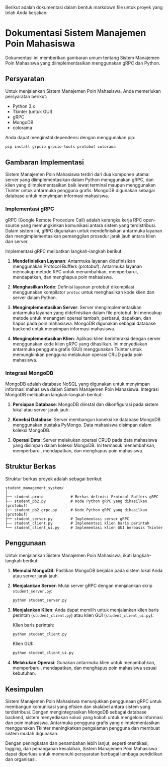 Berikut adalah dokumentasi dalam bentuk markdown file untuk proyek yang telah Anda kerjakan:

# Dokumentasi Sistem Manajemen Poin Mahasiswa

Dokumentasi ini memberikan gambaran umum tentang Sistem Manajemen Poin Mahasiswa yang diimplementasikan menggunakan gRPC dan Python.

## Persyaratan

Untuk menjalankan Sistem Manajemen Poin Mahasiswa, Anda memerlukan persyaratan berikut:

- Python 3.x
- Tkinter (untuk GUI)
- gRPC
- MongoDB
- colorama

Anda dapat menginstal dependensi dengan menggunakan pip:

```bash
pip install grpcio grpcio-tools protobuf colorama
```

## Gambaran Implementasi

Sistem Manajemen Poin Mahasiswa terdiri dari dua komponen utama: server yang diimplementasikan dalam Python menggunakan gRPC, dan klien yang diimplementasikan baik lewat terminal maupun menggunakan Tkinter untuk antarmuka pengguna grafis. MongoDB digunakan sebagai database untuk menyimpan informasi mahasiswa.

### Implementasi gRPC

gRPC (Google Remote Procedure Call) adalah kerangka kerja RPC open-source yang memungkinkan komunikasi antara sistem yang terdistribusi. Dalam sistem ini, gRPC digunakan untuk mendefinisikan antarmuka layanan dan mengimplementasikan pemanggilan prosedur jarak jauh antara klien dan server.

Implementasi gRPC melibatkan langkah-langkah berikut:

1. **Mendefinisikan Layanan**: Antarmuka layanan didefinisikan menggunakan Protocol Buffers (protobuf). Antarmuka layanan mencakup metode RPC untuk menambahkan, memperbarui, mendapatkan, dan menghapus poin mahasiswa.

2. **Menghasilkan Kode**: Definisi layanan protobuf dikompilasi menggunakan kompilator `protoc` untuk menghasilkan kode klien dan server dalam Python.

3. **Mengimplementasikan Server**: Server mengimplementasikan antarmuka layanan yang didefinisikan dalam file protobuf. Ini mencakup metode untuk menangani operasi tambah, perbarui, dapatkan, dan hapus pada poin mahasiswa. MongoDB digunakan sebagai database backend untuk menyimpan informasi mahasiswa.

4. **Mengimplementasikan Klien**: Aplikasi klien berinteraksi dengan server menggunakan kode klien gRPC yang dihasilkan. Ini menyediakan antarmuka pengguna grafis (GUI) menggunakan Tkinter untuk memungkinkan pengguna melakukan operasi CRUD pada poin mahasiswa.

### Integrasi MongoDB

MongoDB adalah database NoSQL yang digunakan untuk menyimpan informasi mahasiswa dalam Sistem Manajemen Poin Mahasiswa. Integrasi MongoDB melibatkan langkah-langkah berikut:

1. **Persiapan Database**: MongoDB diinstal dan dikonfigurasi pada sistem lokal atau server jarak jauh.

2. **Koneksi Database**: Server membangun koneksi ke database MongoDB menggunakan pustaka PyMongo. Data mahasiswa disimpan dalam koleksi MongoDB.

3. **Operasi Data**: Server melakukan operasi CRUD pada data mahasiswa yang disimpan dalam koleksi MongoDB. Ini termasuk menambahkan, memperbarui, mendapatkan, dan menghapus poin mahasiswa.

## Struktur Berkas

Struktur berkas proyek adalah sebagai berikut:

```
student_management_system/
│
├── student.proto            # Berkas definisi Protocol Buffers gRPC
├── student_pb2.py           # Kode Python gRPC yang dihasilkan (protobuf)
├── student_pb2_grpc.py      # Kode Python gRPC yang dihasilkan (protobuf)
├── student_server.py        # Implementasi server gRPC
├── student_client.py        # Implementasi klien baris perintah
└── student_client_ui.py     # Implementasi klien GUI berbasis Tkinter
```

## Penggunaan

Untuk menjalankan Sistem Manajemen Poin Mahasiswa, ikuti langkah-langkah berikut:

1. **Memulai MongoDB**: Pastikan MongoDB berjalan pada sistem lokal Anda atau server jarak jauh.

2. **Menjalankan Server**: Mulai server gRPC dengan menjalankan skrip `student_server.py`:

   ```bash
   python student_server.py
   ```

3. **Menjalankan Klien**: Anda dapat memilih untuk menjalankan klien baris perintah (`student_client.py`) atau klien GUI (`student_client_ui.py`):

   Klien baris perintah:
   ```bash
   python student_client.py
   ```

   Klien GUI:
   ```bash
   python student_client_ui.py
   ```

4. **Melakukan Operasi**: Gunakan antarmuka klien untuk menambahkan, memperbarui, mendapatkan, dan menghapus poin mahasiswa sesuai kebutuhan.

## Kesimpulan

Sistem Manajemen Poin Mahasiswa menunjukkan penggunaan gRPC untuk membangun komunikasi yang efisien dan skalabel antara sistem yang terdistribusi. Dengan mengintegrasikan MongoDB sebagai database backend, sistem menyediakan solusi yang kokoh untuk mengelola informasi dan poin mahasiswa. Antarmuka pengguna grafis yang diimplementasikan menggunakan Tkinter meningkatkan pengalaman pengguna dan membuat sistem mudah digunakan.

Dengan peningkatan dan penambahan lebih lanjut, seperti otentikasi, logging, dan penanganan kesalahan, Sistem Manajemen Poin Mahasiswa dapat diperluas untuk memenuhi persyaratan berbagai lembaga pendidikan dan organisasi.